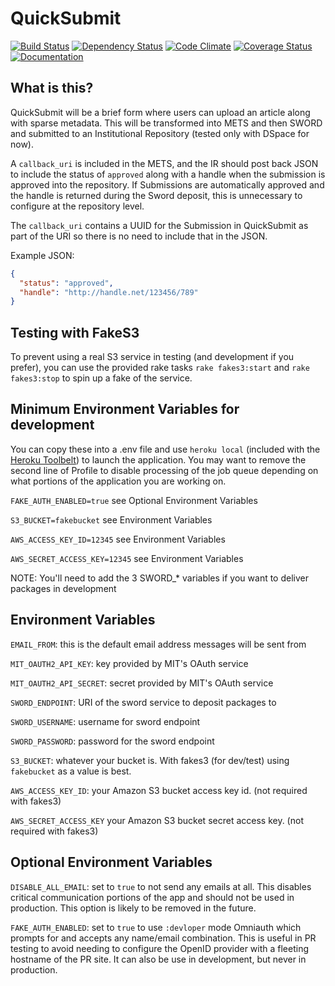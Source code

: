 # QuickSubmit

[![Build Status](https://travis-ci.org/MITLibraries/QuickSubmit.svg)](https://travis-ci.org/MITLibraries/QuickSubmit)
[![Dependency Status](https://gemnasium.com/MITLibraries/QuickSubmit.svg)](https://gemnasium.com/MITLibraries/QuickSubmit)
[![Code Climate](https://codeclimate.com/github/MITLibraries/QuickSubmit/badges/gpa.svg)](https://codeclimate.com/github/MITLibraries/QuickSubmit)
[![Coverage Status](https://coveralls.io/repos/github/MITLibraries/QuickSubmit/badge.svg?branch=master)](https://coveralls.io/github/MITLibraries/QuickSubmit?branch=master)
[![Documentation](https://img.shields.io/badge/documentation--blue.svg)](http://www.rubydoc.info/github/MITLibraries/QuickSubmit)

## What is this?

QuickSubmit will be a brief form where users can upload an article along with
sparse metadata. This will be transformed into METS and then SWORD and
submitted to an Institutional Repository (tested only with DSpace for now).

A `callback_uri` is included in the METS, and the IR should post back JSON to
include the status of `approved` along with a handle when the submission is
approved into the repository. If Submissions are automatically approved and
the handle is returned during the Sword deposit, this is unnecessary to
configure at the repository level.

The `callback_uri` contains a UUID for the Submission in QuickSubmit as part
of the URI so there is no need to include that in the JSON.

Example JSON:
```json
{
  "status": "approved",
  "handle": "http://handle.net/123456/789"
}
```


## Testing with FakeS3

To prevent using a real S3 service in testing (and development if
you prefer), you can use the provided rake tasks `rake fakes3:start`
and `rake fakes3:stop` to spin up a fake of the service.

## Minimum Environment Variables for development

You can copy these into a .env file and use `heroku local` (included with the
   [Heroku Toolbelt](https://toolbelt.heroku.com)) to launch the application.
   You may want to remove the second line of Profile to disable processing of
   the job queue depending on what portions of the application you are working
   on.

`FAKE_AUTH_ENABLED=true` see Optional Environment Variables

`S3_BUCKET=fakebucket` see Environment Variables

`AWS_ACCESS_KEY_ID=12345` see Environment Variables

`AWS_SECRET_ACCESS_KEY=12345` see Environment Variables

NOTE: You'll need to add the 3 SWORD_* variables if you want to deliver packages in development

## Environment Variables

`EMAIL_FROM`: this is the default email address messages will be sent from

`MIT_OAUTH2_API_KEY`: key provided by MIT's OAuth service

`MIT_OAUTH2_API_SECRET`: secret provided by MIT's OAuth service

`SWORD_ENDPOINT`: URI of the sword service to deposit packages to

`SWORD_USERNAME`: username for sword endpoint

`SWORD_PASSWORD`: password for the sword endpoint

`S3_BUCKET`: whatever your bucket is. With fakes3 (for dev/test) using `fakebucket` as a value is best.

`AWS_ACCESS_KEY_ID`: your Amazon S3 bucket access key id. (not required with fakes3)

`AWS_SECRET_ACCESS_KEY` your Amazon S3 bucket secret access key. (not required with fakes3)

## Optional Environment Variables

`DISABLE_ALL_EMAIL`: set to `true` to not send any emails at all. This
disables critical communication portions of the app and should not be used
in production. This option is likely to be removed in the future.

`FAKE_AUTH_ENABLED`: set to `true` to use `:devloper` mode Omniauth which
prompts for and accepts any name/email combination. This is useful in PR
testing to avoid needing to configure the OpenID provider with a fleeting
hostname of the PR site. It can also be use in development, but never in
production.
